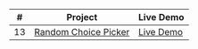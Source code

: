 |  #  | Project                                                              | Live Demo                                                 |
| :-: | -------------------------------------------------------------------- | --------------------------------------------------------- |
| 13  | [Random Choice Picker](https://joonys.github.io/RandomChoicePicker/) | [Live Demo](https://joonys.github.io/RandomChoicePicker/) |
